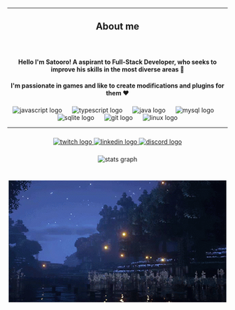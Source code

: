 <hr>
<h2 align="center">About me</h2>

###

<br clear="both">

<h4 align="center">Hello I'm Satooro! A aspirant to Full-Stack Developer, who seeks to improve his skills in the most diverse areas 👋</h4>
<h4 align="center">I'm passionate in games and like to create modifications and plugins for them ❤️</h4>

###

<div align="center">
  <img src="https://cdn.jsdelivr.net/gh/devicons/devicon/icons/javascript/javascript-original.svg" height="30" alt="javascript logo"  />
  <img width="15" />
  <img src="https://cdn.jsdelivr.net/gh/devicons/devicon/icons/typescript/typescript-original.svg" height="30" alt="typescript logo"  />
  <img width="15" />
  <img src="https://cdn.jsdelivr.net/gh/devicons/devicon/icons/java/java-original.svg" height="30" alt="java logo"  />
  <img width="15" />
  <img src="https://cdn.jsdelivr.net/gh/devicons/devicon/icons/mysql/mysql-original.svg" height="30" alt="mysql logo"  />
  <img width="15" />
  <img src="https://cdn.jsdelivr.net/gh/devicons/devicon/icons/sqlite/sqlite-original.svg" height="30" alt="sqlite logo"  />
  <img width="15" />
  <img src="https://cdn.jsdelivr.net/gh/devicons/devicon/icons/git/git-original.svg" height="30" alt="git logo"  />
  <img width="15" />
  <img src="https://cdn.jsdelivr.net/gh/devicons/devicon/icons/linux/linux-original.svg" height="30" alt="linux logo"  />
</div>
<hr>

###

<div align="center">
  <a href="https://twitch.tv/satooro" target="_blank">
    <img src="https://img.shields.io/static/v1?message=Twitch&logo=twitch&label=&color=9146FF&logoColor=white&labelColor=&style=for-the-badge" height="35" alt="twitch logo"  />
  </a>
  <a href="https://www.linkedin.com/in/joaodinizalmeida/" target="_blank">
    <img src="https://img.shields.io/static/v1?message=LinkedIn&logo=linkedin&label=&color=0077B5&logoColor=white&labelColor=&style=for-the-badge" height="35" alt="linkedin logo"  />
  </a>
  <a href="https://discord.com/users/398374208633044992" target="_blank">
    <img src="https://img.shields.io/static/v1?message=Discord&logo=discord&label=&color=7289DA&logoColor=&labelColor=&style=for-the-badge" height="35" alt="discord logo"  />
  </a>
</div>

###

<div align="center">
  <img src="https://github-readme-stats.vercel.app/api?username=Satooro&hide_title=false&hide_rank=false&show_icons=true&include_all_commits=true&count_private=true&disable_animations=false&theme=dracula&locale=en&hide_border=false&order=1" height="150" alt="stats graph"  />
</div>
<br>

###

<p align="center">
  <img src="images/mine.gif" alt="Mine banner gif" />
</p>
